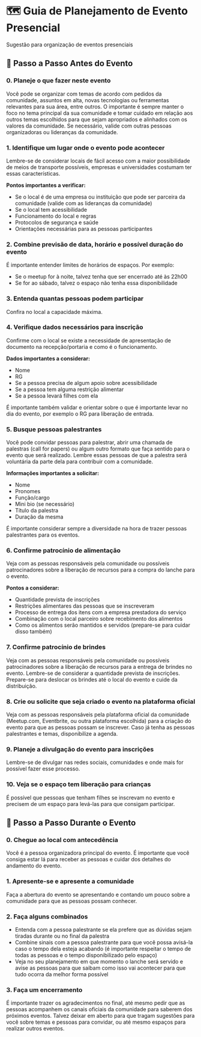 # 🗺️ Guia de Planejamento de Evento Presencial

Sugestão para organização de eventos presenciais

## 📝 Passo a Passo Antes do Evento

### 0. Planeje o que fazer neste evento

Você pode se organizar com temas de acordo com pedidos da comunidade, assuntos em alta, novas tecnologias ou ferramentas relevantes para sua área, entre outros. O importante é sempre manter o foco no tema principal da sua comunidade e tomar cuidado em relação aos outros temas escolhidos para que sejam apropriados e alinhados com os valores da comunidade. Se necessário, valide com outras pessoas organizadoras ou lideranças da comunidade.

### 1. Identifique um lugar onde o evento pode acontecer

Lembre-se de considerar locais de fácil acesso com a maior possibilidade de meios de transporte possíveis, empresas e universidades costumam ter essas características. 

**Pontos importantes a verificar:**
- Se o local é de uma empresa ou instituição que pode ser parceira da comunidade (valide com as lideranças da comunidade)
- Se o local tem acessibilidade
- Funcionamento do local e regras
- Protocolos de segurança e saúde
- Orientações necessárias para as pessoas participantes

### 2. Combine previsão de data, horário e possível duração do evento

É importante entender limites de horários de espaços. Por exemplo:
- Se o meetup for à noite, talvez tenha que ser encerrado até às 22h00
- Se for ao sábado, talvez o espaço não tenha essa disponibilidade

### 3. Entenda quantas pessoas podem participar

Confira no local a capacidade máxima.

### 4. Verifique dados necessários para inscrição

Confirme com o local se existe a necessidade de apresentação de documento na recepção/portaria e como é o funcionamento. 

**Dados importantes a considerar:**
- Nome
- RG
- Se a pessoa precisa de algum apoio sobre acessibilidade
- Se a pessoa tem alguma restrição alimentar
- Se a pessoa levará filhes com ela

É importante também validar e orientar sobre o que é importante levar no dia do evento, por exemplo o RG para liberação de entrada.

### 5. Busque pessoas palestrantes

Você pode convidar pessoas para palestrar, abrir uma chamada de palestras (call for papers) ou algum outro formato que faça sentido para o evento que será realizado. Lembre essas pessoas de que a palestra será voluntária da parte dela para contribuir com a comunidade. 

**Informações importantes a solicitar:**
- Nome
- Pronomes
- Função/cargo
- Mini bio (se necessário)
- Título da palestra
- Duração da mesma

É importante considerar sempre a diversidade na hora de trazer pessoas palestrantes para os eventos.

### 6. Confirme patrocínio de alimentação

Veja com as pessoas responsáveis pela comunidade ou possíveis patrocinadores sobre a liberação de recursos para a compra do lanche para o evento. 

**Pontos a considerar:**
- Quantidade prevista de inscrições
- Restrições alimentares das pessoas que se inscreveram
- Processo de entrega dos itens com a empresa prestadora do serviço
- Combinação com o local parceiro sobre recebimento dos alimentos
- Como os alimentos serão mantidos e servidos (prepare-se para cuidar disso também)

### 7. Confirme patrocínio de brindes

Veja com as pessoas responsáveis pela comunidade ou possíveis patrocinadores sobre a liberação de recursos para a entrega de brindes no evento. Lembre-se de considerar a quantidade prevista de inscrições. Prepare-se para deslocar os brindes até o local do evento e cuide da distribuição.

### 8. Crie ou solicite que seja criado o evento na plataforma oficial

Veja com as pessoas responsáveis pela plataforma oficial da comunidade (Meetup.com, Eventbrite, ou outra plataforma escolhida) para a criação do evento para que as pessoas possam se inscrever. Caso já tenha as pessoas palestrantes e temas, disponibilize a agenda.

### 9. Planeje a divulgação do evento para inscrições

Lembre-se de divulgar nas redes sociais, comunidades e onde mais for possível fazer esse processo.

### 10. Veja se o espaço tem liberação para crianças

É possível que pessoas que tenham filhes se inscrevam no evento e precisem de um espaço para levá-las para que consigam participar.

## 📝 Passo a Passo Durante o Evento

### 0. Chegue ao local com antecedência

Você é a pessoa organizadora principal do evento. É importante que você consiga estar lá para receber as pessoas e cuidar dos detalhes do andamento do evento.

### 1. Apresente-se e apresente a comunidade

Faça a abertura do evento se apresentando e contando um pouco sobre a comunidade para que as pessoas possam conhecer.

### 2. Faça alguns combinados

- Entenda com a pessoa palestrante se ela prefere que as dúvidas sejam tiradas durante ou no final da palestra
- Combine sinais com a pessoa palestrante para que você possa avisá-la caso o tempo dela esteja acabando (é importante respeitar o tempo de todas as pessoas e o tempo disponibilizado pelo espaço)
- Veja no seu planejamento em que momento o lanche será servido e avise as pessoas para que saibam como isso vai acontecer para que tudo ocorra da melhor forma possível

### 3. Faça um encerramento

É importante trazer os agradecimentos no final, até mesmo pedir que as pessoas acompanhem os canais oficiais da comunidade para saberem dos próximos eventos. Talvez deixar em aberto para que tragam sugestões para você sobre temas e pessoas para convidar, ou até mesmo espaços para realizar outros eventos.
